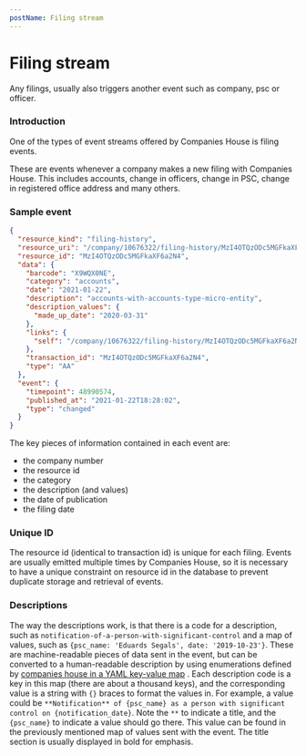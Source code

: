 ```yaml
---
postName: Filing stream
---
```


# Filing stream

Any filings, usually also triggers another event such as company, psc or officer.

### Introduction

One of the types of event streams offered by Companies House is filing events.

These are events whenever a company makes a new filing with Companies House. This includes accounts, change in officers,
change in PSC, change in registered office address and many others.

### Sample event

```json
{
  "resource_kind": "filing-history",
  "resource_uri": "/company/10676322/filing-history/MzI4OTQzODc5MGFkaXF6a2N4",
  "resource_id": "MzI4OTQzODc5MGFkaXF6a2N4",
  "data": {
    "barcode": "X9WQX0NE",
    "category": "accounts",
    "date": "2021-01-22",
    "description": "accounts-with-accounts-type-micro-entity",
    "description_values": {
      "made_up_date": "2020-03-31"
    },
    "links": {
      "self": "/company/10676322/filing-history/MzI4OTQzODc5MGFkaXF6a2N4"
    },
    "transaction_id": "MzI4OTQzODc5MGFkaXF6a2N4",
    "type": "AA"
  },
  "event": {
    "timepoint": 48990574,
    "published_at": "2021-01-22T18:28:02",
    "type": "changed"
  }
}
```

The key pieces of information contained in each event are:

- the company number
- the resource id
- the category
- the description (and values)
- the date of publication
- the filing date

### Unique ID

The resource id (identical to transaction id) is unique for each filing. Events are usually emitted multiple times by
Companies House, so it is necessary to have a unique constraint on resource id in the database to prevent duplicate
storage and retrieval of events.

### Descriptions

The way the descriptions work, is that there is a code for a description, such
as `notification-of-a-person-with-significant-control` and a map of values, such
as `{psc_name: 'Eduards Segals', date: '2019-10-23'}`. These are machine-readable pieces of data sent in the event, but
can be converted to a human-readable description by using enumerations defined
by [companies house in a YAML key-value map](/companieshouse/api-enumerations/blob/master/filing_history_descriptions.yml)
. Each description code is a key in this map (there are about a thousand keys), and the corresponding value is a string
with `{}` braces to format the values in. For example, a value could
be `**Notification** of {psc_name} as a person with significant control on {notification_date}`. Note the `**` to
indicate a title, and the `{psc_name}` to indicate a value should go there. This value can be found in the previously
mentioned map of values sent with the event. The title section is usually displayed in bold for emphasis. 
